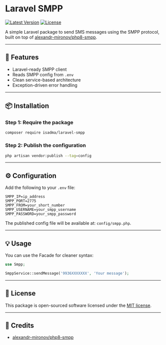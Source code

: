 
# Laravel SMPP

[![Latest Version](https://img.shields.io/packagist/v/isadma/laravel-smpp.svg?style=flat-square)](https://packagist.org/packages/isadma/laravel-smpp)
[![License](https://img.shields.io/packagist/l/isadma/laravel-smpp.svg?style=flat-square)](LICENSE)

A simple Laravel package to send SMS messages using the SMPP protocol, built on top of [alexandr-mironov/php8-smpp](https://github.com/alexandr-mironov/php8-smpp).

---

## 🚀 Features

- Laravel-ready SMPP client
- Reads SMPP config from `.env`
- Clean service-based architecture
- Exception-driven error handling

---

## 📦 Installation

### Step 1: Require the package

```bash
composer require isadma/laravel-smpp
```

### Step 2: Publish the configuration

```bash
php artisan vendor:publish --tag=config
```

---

## ⚙️ Configuration

Add the following to your `.env` file:

```env
SMPP_IP=ip_address
SMPP_PORT=2775
SMPP_FROM=your_short_number
SMPP_USERNAME=your_smpp_username
SMPP_PASSWORD=your_smpp_password
```

The published config file will be available at: `config/smpp.php`.

---

## 💡 Usage

You can use the Facade for cleaner syntax:

```php
use Smpp;

SmppService::sendMessage('9936XXXXXXX', 'Your message');
```

---

## 📄 License

This package is open-sourced software licensed under the [MIT license](LICENSE).

---

## 🙏 Credits

- [alexandr-mironov/php8-smpp](https://github.com/alexandr-mironov/php8-smpp)
